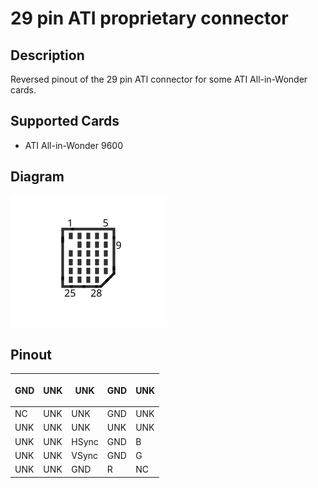 # 29 pin ATI proprietary connector
## Description
Reversed pinout of the 29 pin ATI connector for some ATI All-in-Wonder cards.  
## Supported Cards
- ATI All-in-Wonder 9600  
## Diagram
![Diagram of pinout](https://github.com/Frogy2k/29-pin-ATI-proprietary-connector/blob/master/ati_29p.svg)
## Pinout

| <p>GND<p> | UNK | UNK   | GND | UNK |
|-----|-----|-------|-----|-----|
| NC  | UNK | UNK   | GND | UNK |
| UNK | UNK | UNK   | UNK | UNK |
| UNK | UNK | HSync | GND | B   |
| UNK | UNK | VSync | GND | G   |
| UNK | UNK | GND   | R   | NC  |
